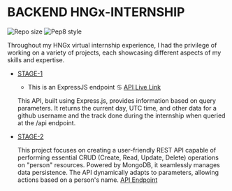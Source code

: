 # BACKEND HNGx-INTERNSHIP
![Repo size](https://img.shields.io/github/repo-size/laban254/HNGx-INTERNSHIP)
![Pep8 style](https://img.shields.io/badge/ES6-style%20guide-purple?style=round-square)


Throughout my HNGx virtual internship experience, I had the privilege of working on a variety of projects, each showcasing different aspects of my skills and expertise. 
- [STAGE-1](./STAGE-1)
	- This is an ExpressJS endpoint
      ♋ [  API Live  Link](https://hngx-internship-meo4.onrender.com/api?slack_name=laban254&track=backend)

   This API, built using Express.js, provides information based on query parameters. It returns the current day, UTC time, and other data for a github username and the track done during the internship when queried at the /api endpoint.

- [STAGE-2](./STAGE-2)

 	This project focuses on creating a user-friendly REST API capable of performing essential CRUD (Create, Read, Update, Delete) operations on "person" resources. Powered by MongoDB, it seamlessly manages data persistence. The API dynamically adapts to parameters, allowing actions based on a person's name. 
   [  API Endpoint](https://hngx-internship-rest-api.onrender.com/api/persons)
